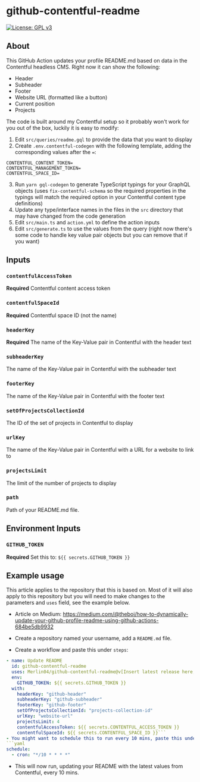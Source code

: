 # github-contentful-readme

[![License: GPL v3](https://img.shields.io/badge/License-GPLv3-blue.svg)](https://www.gnu.org/licenses/gpl-3.0)

## About

This GitHub Action updates your profile README.md based on data in the Contentful headless CMS. Right now it can show the following:

- Header
- Subheader
- Footer
- Website URL (formatted like a button)
- Current position
- Projects

The code is built around my Contentful setup so it probably won't work for you out of the box, luckily it is easy to modify:

1. Edit `src/queries/readme.gql` to provide the data that you want to display
2. Create `.env.contentful-codegen` with the following template, adding the corresponding values after the `=`:
```env
CONTENTFUL_CONTENT_TOKEN=
CONTENTFUL_MANAGEMENT_TOKEN=
CONTENTFUL_SPACE_ID=
```
3. Run `yarn gql-codegen` to generate TypeScript typings for your GraphQL objects (uses `fix-contentful-schema` so the required properties in the typings will match the required option in your Contentful content type definitions)
4. Update any type/interface names in the files in the `src` directory that may have changed from the code generation
5. Edit `src/main.ts` and `action.yml` to define the action inputs
6. Edit `src/generate.ts` to use the values from the query (right now there's some code to handle key value pair objects but you can remove that if you want)

## Inputs

### `contentfulAccessToken`

**Required** Contentful content access token

### `contentfulSpaceId`

**Required** Contentful space ID (not the name)

### `headerKey`

**Required** The name of the Key-Value pair in Contentful with the header text

### `subheaderKey`

The name of the Key-Value pair in Contentful with the subheader text

### `footerKey`

The name of the Key-Value pair in Contentful with the footer text

### `setOfProjectsCollectionId`

The ID of the set of projects in Contentful to display

### `urlKey`

The name of the Key-Value pair in Contentful with a URL for a website to link to

### `projectsLimit`

The limit of the number of projects to display

### `path`

Path of your README.md file.

## Environment Inputs

### `GITHUB_TOKEN`

**Required** Set this to: `${{ secrets.GITHUB_TOKEN }}`

## Example usage

This article applies to the repository that this is based on. Most of it will also apply to this repository but you will need to make changes to the parameters and `uses` field, see the example below.

- Article on Medium: https://medium.com/@theboi/how-to-dynamically-update-your-github-profile-readme-using-github-actions-684be5db9932

- Create a repository named your username, add a `README.md` file.
- Create a workflow and paste this under `steps`:
```yaml
- name: Update README
  id: github-contentful-readme
  uses: Merlin04/github-contentful-readme@v[Insert latest release here, see https://github.com/Merlin04/github-contentful-readme/releases]
  env:
    GITHUB_TOKEN: ${{ secrets.GITHUB_TOKEN }}
  with:
    headerKey: "github-header"
    subheaderKey: "github-subheader"
    footerKey: "github-footer"
    setOfProjectsCollectionId: "projects-collection-id"
    urlKey: "website-url"
    projectsLimit: 4
    contentfulAccessToken: ${{ secrets.CONTENTFUL_ACCESS_TOKEN }}
    contentfulSpaceId: ${{ secrets.CONTENTFUL_SPACE_ID }}```
- You might want to schedule this to run every 10 mins, paste this under `on`:
```yaml
schedule:
  - cron: "*/10 * * * *"
```
- This will now run, updating your README with the latest values from Contentful, every 10 mins.